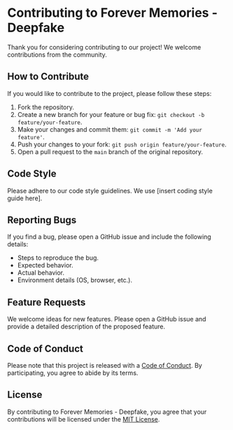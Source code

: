 # Contributing to Forever Memories - Deepfake

Thank you for considering contributing to our project! We welcome contributions from the community.

## How to Contribute

If you would like to contribute to the project, please follow these steps:

1. Fork the repository.
2. Create a new branch for your feature or bug fix: `git checkout -b feature/your-feature`.
3. Make your changes and commit them: `git commit -m 'Add your feature'`.
4. Push your changes to your fork: `git push origin feature/your-feature`.
5. Open a pull request to the `main` branch of the original repository.

## Code Style

Please adhere to our code style guidelines. We use [insert coding style guide here].

## Reporting Bugs

If you find a bug, please open a GitHub issue and include the following details:
- Steps to reproduce the bug.
- Expected behavior.
- Actual behavior.
- Environment details (OS, browser, etc.).

## Feature Requests

We welcome ideas for new features. Please open a GitHub issue and provide a detailed description of the proposed feature.

## Code of Conduct

Please note that this project is released with a [Code of Conduct](./CODE_OF_CONDUCT.md). By participating, you agree to abide by its terms.

## License

By contributing to Forever Memories - Deepfake, you agree that your contributions will be licensed under the [MIT License](./LICENSE).

